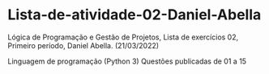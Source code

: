 # Lista-de-atividade-02-Daniel-Abella
Lógica de Programação e Gestão de Projetos, Lista de exercícios 02, Primeiro período, Daniel Abella. (21/03/2022)

Linguagem de programação (Python 3) Questões publicadas de 01 a 15
